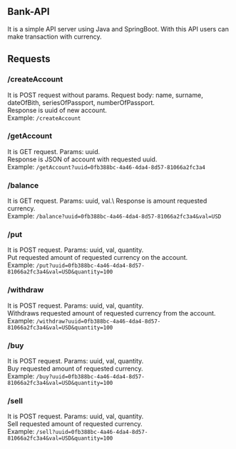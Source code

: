 ## Bank-API
It is a simple API server using Java and SpringBoot. With this API users can make transaction with currency.
## Requests
### /createAccount
It is POST request without params. Request body: name, surname, dateOfBith, seriesOfPassport, numberOfPassport.\
Response is uuid of new account.\
Example: `/createAccount`
### /getAccount
It is GET request. Params: uuid.\
Response is JSON of account with requested uuid.\
Example: `/getAccount?uuid=0fb388bc-4a46-4da4-8d57-81066a2fc3a4`
### /balance
It is GET request. Params: uuid, val.\ 
Response is amount requested currency.\
Example: `/balance?uuid=0fb388bc-4a46-4da4-8d57-81066a2fc3a4&val=USD`
### /put
It is POST request. Params: uuid, val, quantity.\
Put requested amount of requested currency on the account.\
Example: `/put?uuid=0fb388bc-4a46-4da4-8d57-81066a2fc3a4&val=USD&quantity=100`
### /withdraw
It is POST request. Params: uuid, val, quantity.\
Withdraws requested amount of requested currency from the account.\
Example: `/withdraw?uuid=0fb388bc-4a46-4da4-8d57-81066a2fc3a4&val=USD&quantity=100`
### /buy
It is POST request. Params: uuid, val, quantity.\
Buy requested amount of requested currency.\
Example: `/buy?uuid=0fb388bc-4a46-4da4-8d57-81066a2fc3a4&val=USD&quantity=100`
### /sell
It is POST request. Params: uuid, val, quantity.\
Sell requested amount of requested currency.\
Example: `/sell?uuid=0fb388bc-4a46-4da4-8d57-81066a2fc3a4&val=USD&quantity=100`
